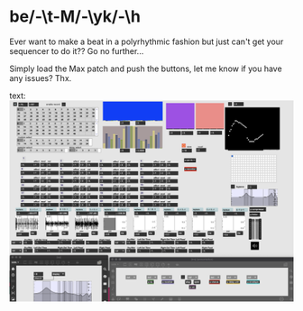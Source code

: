# be/-\t-M/-\yk/-\h
Ever want to make a beat in a polyrhythmic fashion but just can't get your sequencer to do it?? Go no further...

Simply load the Max patch and push the buttons, let me know if you have any issues? Thx.

text: ![beatmaker interface](/beatmaker_interface.png)
